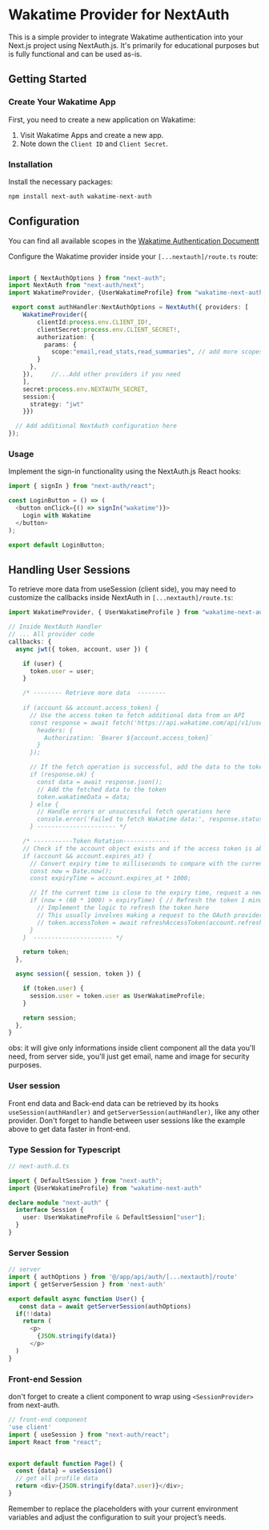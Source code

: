 # Wakatime Provider for NextAuth

This is a simple provider to integrate Wakatime authentication into your Next.js project using NextAuth.js. It's primarily for educational purposes but is fully functional and can be used as-is.

## Getting Started

### Create Your Wakatime App

First, you need to create a new application on Wakatime:

1. Visit Wakatime Apps and create a new app.
2. Note down the `Client ID` and `Client Secret`.

### Installation

Install the necessary packages:

```bash
npm install next-auth wakatime-next-auth
```
## Configuration

You can find all available scopes in the [Wakatime Authentication Documentt](https://wakatime.com/developers#authentication)

Configure the Wakatime provider inside your `[...nextauth]/route.ts` route:

```TypeScript

import { NextAuthOptions } from "next-auth";
import NextAuth from "next-auth/next";
import WakatimeProvider, {UserWakatimeProfile} from "wakatime-next-auth"

 export const authHandler:NextAuthOptions = NextAuth({ providers: [
    WakatimeProvider({
        clientId:process.env.CLIENT_ID!,
        clientSecret:process.env.CLIENT_SECRET!,
        authorization: {
          params: {
            scope:"email,read_stats,read_summaries", // add more scopes from wakatime authentication docs
        }
      },
    }),     //...Add other providers if you need
    ], 
    secret:process.env.NEXTAUTH_SECRET, 
    session:{
      strategy: "jwt"
    }})

  // Add additional NextAuth configuration here
});
```

### Usage

Implement the sign-in functionality using the NextAuth.js React hooks:
```Typescript
import { signIn } from "next-auth/react";

const LoginButton = () => (
  <button onClick={() => signIn("wakatime")}>
    Login with Wakatime
  </button>
);

export default LoginButton;
```

## Handling User Sessions

To retrieve more data from useSession (client side), you may need to customize the callbacks inside NextAuth in `[...nextauth]/route.ts`:

```TypeScript
import WakatimeProvider, { UserWakatimeProfile } from "wakatime-next-auth";

// Inside NextAuth Handler
// ... All provider code
callbacks: {
  async jwt({ token, account, user }) {

    if (user) {
      token.user = user;
    }

    /* -------- Retrieve more data  -------- 
    
    if (account && account.access_token) {
      // Use the access token to fetch additional data from an API
      const response = await fetch('https://api.wakatime.com/api/v1/users/heartbeat', {
        headers: {
          Authorization: `Bearer ${account.access_token}`
        }
      });

      // If the fetch operation is successful, add the data to the token
      if (response.ok) {
        const data = await response.json();
        // Add the fetched data to the token
        token.wakatimeData = data;
      } else {
        // Handle errors or unsuccessful fetch operations here
        console.error('Failed to fetch Wakatime data:', response.statusText);
      } ---------------------- */

    /* -----------Token Rotation-------------  
    // Check if the account object exists and if the access token is about to expire
    if (account && account.expires_at) {
      // Convert expiry time to milliseconds to compare with the current time
      const now = Date.now();
      const expiryTime = account.expires_at * 1000;

      // If the current time is close to the expiry time, request a new access token
      if (now + (60 * 1000) > expiryTime) { // Refresh the token 1 minute before it expires
        // Implement the logic to refresh the token here
        // This usually involves making a request to the OAuth provider's token endpoint
        // token.accessToken = await refreshAccessToken(account.refresh_token);
      }
    }  ---------------------- */

    return token;
  },

  async session({ session, token }) {

    if (token.user) {
      session.user = token.user as UserWakatimeProfile;
    }

    return session;
  },
}

```
obs: it will give only informations inside client component all the data you'll need, from server side, you'll just get email, name and image for security purposes. 


### User session
Front end data and Back-end data can be retrieved by its hooks `useSession(authHandler)` and `getServerSession(authHandler)`, like any other provider.
Don't forget to handle between user sessions like the example above to get data faster in front-end.

### Type Session for Typescript
```Typescript
// next-auth.d.ts

import { DefaultSession } from "next-auth";
import {UserWakatimeProfile} from "wakatime-next-auth"

declare module "next-auth" {
  interface Session {
    user: UserWakatimeProfile & DefaultSession["user"];
  }
}
```

### Server Session 
```Typescript
// server
import { authOptions } from '@/app/api/auth/[...nextauth]/route'
import { getServerSession } from 'next-auth'

export default async function User() {
   const data = await getServerSession(authOptions)
  if(!!data)
    return (
      <p>
        {JSON.stringify(data)}
      </p>
  )
}
```

### Front-end Session 

don't forget to create a client component to wrap using `<SessionProvider>` from next-auth.

```Typescript
// front-end component
'use client'
import { useSession } from "next-auth/react";
import React from "react";


export default function Page() {
  const {data} = useSession()
  // get all profile data
  return <div>{JSON.stringify(data?.user)}</div>;
}

```


Remember to replace the placeholders with your current environment variables and adjust the configuration to suit your project’s needs.